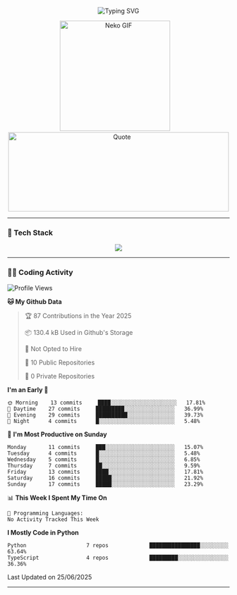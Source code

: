 <p align="center">
  <img src="https://readme-typing-svg.demolab.com?font=Fira+Code&size=36&duration=4000&pause=1000&center=true&vCenter=true&width=1000&lines=Hi+%F0%9F%91%8B%2C+I'm+TAKA!;Welcome+to+my+GitHub+profile!;Enjoy+my+projects+%F0%9F%92%BB" alt="Typing SVG" />
</p>

<p align="center">
  <img src="https://media.giphy.com/media/JIX9t2j0ZTN9S/giphy.gif" width="250" alt="Neko GIF" />
  <span>&nbsp;&nbsp;&nbsp;</span>
  <img src="https://quotes-github-readme.vercel.app/api?type=horizontal&theme=tokyonight" width="500" height="180" alt="Quote" />
</p>

---

### 🧰 Tech Stack
<p align="center">
  <img src="https://skillicons.dev/icons?i=python,html,css,js,git,c,linux" />
</p>

---

### 🧑‍💻 Coding Activity

<!--START_SECTION:waka-->
![Profile Views](http://img.shields.io/badge/Profile%20Views-18-blue)

**🐱 My Github Data** 

> 🏆 87 Contributions in the Year 2025
 > 
> 📦 130.4 kB Used in Github's Storage 
 > 
> 🚫 Not Opted to Hire
 > 
> 📜 10 Public Repositories 
 > 
> 🔑 0 Private Repositories  
 > 
**I'm an Early 🐤** 

```text
🌞 Morning    13 commits     ████░░░░░░░░░░░░░░░░░░░░░   17.81% 
🌆 Daytime    27 commits     █████████░░░░░░░░░░░░░░░░   36.99% 
🌃 Evening    29 commits     ██████████░░░░░░░░░░░░░░░   39.73% 
🌙 Night      4 commits      █░░░░░░░░░░░░░░░░░░░░░░░░   5.48%

```
📅 **I'm Most Productive on Sunday** 

```text
Monday       11 commits     ███░░░░░░░░░░░░░░░░░░░░░░   15.07% 
Tuesday      4 commits      █░░░░░░░░░░░░░░░░░░░░░░░░   5.48% 
Wednesday    5 commits      █░░░░░░░░░░░░░░░░░░░░░░░░   6.85% 
Thursday     7 commits      ██░░░░░░░░░░░░░░░░░░░░░░░   9.59% 
Friday       13 commits     ████░░░░░░░░░░░░░░░░░░░░░   17.81% 
Saturday     16 commits     █████░░░░░░░░░░░░░░░░░░░░   21.92% 
Sunday       17 commits     █████░░░░░░░░░░░░░░░░░░░░   23.29%

```


📊 **This Week I Spent My Time On** 

```text
💬 Programming Languages: 
No Activity Tracked This Week

```

**I Mostly Code in Python** 

```text
Python                   7 repos             ████████████████░░░░░░░░░   63.64% 
TypeScript               4 repos             █████████░░░░░░░░░░░░░░░░   36.36%

```



 Last Updated on 25/06/2025
<!--END_SECTION:waka-->

---